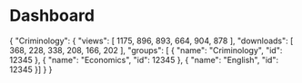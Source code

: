 # Dashboard

{
  "Criminology": {
    "views": [
      1175,
      896,
      893,
      664,
      904,
      878
    ],
    "downloads": [
      368,
      228,
      338,
      208,
      166,
      202
    ],
    "groups": [
      {
        "name": "Criminology",
        "id": 12345
      },
      {
        "name": "Economics",
        "id": 12345
      },
      {
        "name": "English",
        "id": 12345
      }]
  }
}